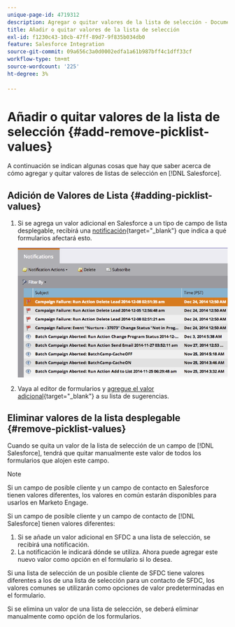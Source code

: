 ```yaml
---
unique-page-id: 4719312
description: Agregar o quitar valores de la lista de selección - Documentos de Marketo - Documentación del producto
title: Añadir o quitar valores de la lista de selección
exl-id: f1230c43-10cb-47ff-89d7-9f835b034db0
feature: Salesforce Integration
source-git-commit: 09a656c3a0d0002edfa1a61b987bff4c1dff33cf
workflow-type: tm+mt
source-wordcount: '225'
ht-degree: 3%

---
```


# Añadir o quitar valores de la lista de selección {#add-remove-picklist-values}

A continuación se indican algunas cosas que hay que saber acerca de cómo agregar y quitar valores de listas de selección en [!DNL Salesforce].

## Adición de Valores de Lista {#adding-picklist-values}

1. Si se agrega un valor adicional en Salesforce a un tipo de campo de lista desplegable, recibirá una [notificación](/help/marketo/product-docs/core-marketo-concepts/miscellaneous/understanding-notifications.md){target="_blank"} que indica a qué formularios afectará esto.

   ![](assets/image2015-1-21-14-3a4-3a7.png)

1. Vaya al editor de formularios y [agregue el valor adicional](/help/marketo/product-docs/demand-generation/forms/form-actions/add-a-country-picklist-to-your-form.md){target="_blank"} a su lista de sugerencias.

## Eliminar valores de la lista desplegable {#remove-picklist-values}

Cuando se quita un valor de la lista de selección de un campo de [!DNL Salesforce], tendrá que quitar manualmente este valor de todos los formularios que alojen este campo.

>[!NOTE]
>
>Si un campo de posible cliente y un campo de contacto en Salesforce tienen valores diferentes, los valores en común estarán disponibles para usarlos en Marketo Engage.

Si un campo de posible cliente y un campo de contacto de [!DNL Salesforce] tienen valores diferentes:

1. Si se añade un valor adicional en SFDC a una lista de selección, se recibirá una notificación.
1. La notificación le indicará dónde se utiliza. Ahora puede agregar este nuevo valor como opción en el formulario si lo desea.

Si una lista de selección de un posible cliente de SFDC tiene valores diferentes a los de una lista de selección para un contacto de SFDC, los valores comunes se utilizarán como opciones de valor predeterminadas en el formulario.

Si se elimina un valor de una lista de selección, se deberá eliminar manualmente como opción de los formularios.
